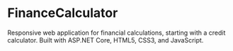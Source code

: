# FinanceCalculator
Responsive web application for financial calculations, starting with a credit calculator. Built with ASP.NET Core, HTML5, CSS3, and JavaScript.
